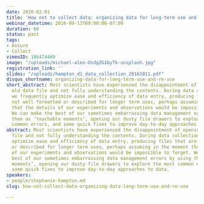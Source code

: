 ```yaml
---
date: 2020-02-01
title: 'How not to collect data: organizing data for long-term use and re-use'
webinar_datetime: 2016-09-13T09:00:00-07:00
duration: 60
status: past
tags:
- Assure
- Collect
vimeoID: 186474460
image: "/uploads/michael-aleo-OsdgZG1byTk-unsplash.jpg"
registration_link: ''
slides: "/uploads/hampton_d1_data_collection_20161011.pdf"
disqus_shortname: organizing-data-for-long-term-use-and-re-use
short_abstract: Most scientists have experienced the disappointment of opening an
  old data file and not fully understanding the contents. During data collection,
  we frequently optimize ease and efficiency of data entry, producing files that are
  not well formatted or described for longer term uses, perhaps assuming in the moment
  that the details of our experiments and observations would be impossible to forget.
  We can make the best of our sometimes embarrassing data management errors by using
  them as ‘teachable moments’, opening our dusty file drawers to explore the most
  common errors, and some quick fixes to improve day-to-day approaches to data.
abstract: Most scientists have experienced the disappointment of opening an old data
  file and not fully understanding the contents. During data collection, we frequently
  optimize ease and efficiency of data entry, producing files that are not well formatted
  or described for longer term uses, perhaps assuming in the moment that the details
  of our experiments and observations would be impossible to forget. We can make the
  best of our sometimes embarrassing data management errors by using them as ‘teachable
  moments’, opening our dusty file drawers to explore the most common errors, and
  some quick fixes to improve day-to-day approaches to data.
speakers:
- people/stephanie-hampton.md
slug: how-not-collect-data-organizing-data-long-term-use-and-re-use

---
```

